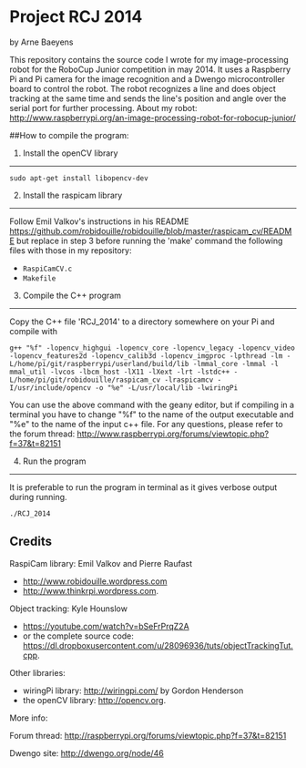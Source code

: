 Project RCJ 2014
================
by Arne Baeyens

This repository contains the source code I wrote for my image-processing robot for the RoboCup Junior competition in may 2014. It uses a Raspberry Pi and Pi camera for the image recognition and a Dwengo microcontroller board to control the robot. The robot recognizes a line and does object tracking at the same time and sends the line's position and angle over the serial port for further processing.
About my robot: http://www.raspberrypi.org/an-image-processing-robot-for-robocup-junior/


##How to compile the program:

1. Install the openCV library
----------------------------------------
    sudo apt-get install libopencv-dev

2. Install the raspicam library
----------------------------------------
Follow Emil Valkov's instructions in his README
https://github.com/robidouille/robidouille/blob/master/raspicam_cv/README but replace in step 3 before running the 'make' command the following files with those in my repository:
* `RaspiCamCV.c`
* `Makefile`

3. Compile the C++ program
----------------------------------------
Copy the C++ file 'RCJ_2014' to a directory somewhere on your Pi
and compile with 

    g++ "%f" -lopencv_highgui -lopencv_core -lopencv_legacy -lopencv_video -lopencv_features2d -lopencv_calib3d -lopencv_imgproc -lpthread -lm -L/home/pi/git/raspberrypi/userland/build/lib -lmmal_core -lmmal -l mmal_util -lvcos -lbcm_host -lX11 -lXext -lrt -lstdc++ -L/home/pi/git/robidouille/raspicam_cv -lraspicamcv -I/usr/include/opencv -o "%e" -L/usr/local/lib -lwiringPi

You can use the above command with the geany editor, but if compiling in a terminal you have to change "%f" to the name of the output executable and "%e" to the name of the input c++ file.
For any questions, please refer to the forum thread:
http://www.raspberrypi.org/forums/viewtopic.php?f=37&t=82151

4. Run the program
----------------------------------------
It is preferable to run the program in terminal as it gives verbose output during running.

    ./RCJ_2014

Credits
----------------------------------------
RaspiCam library: Emil Valkov and Pierre Raufast
* http://www.robidouille.wordpress.com
* http://www.thinkrpi.wordpress.com.

Object tracking: Kyle Hounslow
* https://youtube.com/watch?v=bSeFrPrqZ2A
* or the complete source code: https://dl.dropboxusercontent.com/u/28096936/tuts/objectTrackingTut.cpp.

Other libraries:
* wiringPi library: http://wiringpi.com/ by Gordon Henderson
* the openCV library: http://opencv.org.
 
More info:

Forum thread: http://raspberrypi.org/forums/viewtopic.php?f=37&t=82151

Dwengo site: http://dwengo.org/node/46
